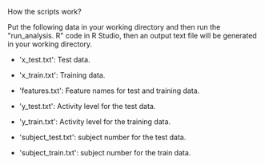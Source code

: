 How the scripts work?

Put the following data in your working directory and then run the "run_analysis. R" code in R Studio, 
then an output text file will be generated in your working directory.


- 'x_test.txt': Test data.

- 'x_train.txt': Training data.

- 'features.txt': Feature names for test and training data.

- 'y_test.txt': Activity level for the test data.

- 'y_train.txt': Activity level for the training data.

- 'subject_test.txt': subject number for the test data.

- 'subject_train.txt': subject number for the train data.
